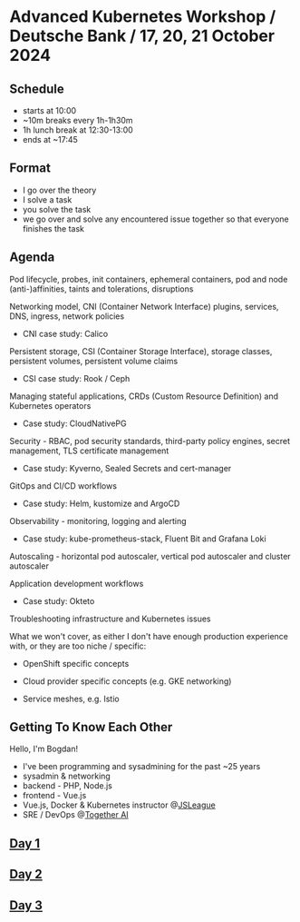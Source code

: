 # Advanced Kubernetes Workshop / Deutsche Bank / 17, 20, 21 October 2024

## Schedule

- starts at 10:00
- ~10m breaks every 1h-1h30m
- 1h lunch break at 12:30-13:00
- ends at ~17:45

## Format

- I go over the theory
- I solve a task
- you solve the task
- we go over and solve any encountered issue together so that everyone finishes the task

## Agenda

Pod lifecycle, probes, init containers, ephemeral containers, pod and node (anti-)affinities, taints and tolerations, disruptions

Networking model, CNI (Container Network Interface) plugins, services, DNS, ingress, network policies

- CNI case study: Calico

Persistent storage, CSI (Container Storage Interface), storage classes, persistent volumes, persistent volume claims

- CSI case study: Rook / Ceph

Managing stateful applications, CRDs (Custom Resource Definition) and Kubernetes operators

- Case study: CloudNativePG

Security - RBAC, pod security standards, third-party policy engines, secret management, TLS certificate management

- Case study: Kyverno, Sealed Secrets and cert-manager

GitOps and CI/CD workflows

- Case study: Helm, kustomize and ArgoCD

Observability - monitoring, logging and alerting

- Case study: kube-prometheus-stack, Fluent Bit and Grafana Loki

Autoscaling - horizontal pod autoscaler, vertical pod autoscaler and cluster autoscaler

Application development workflows

- Case study: Okteto

Troubleshooting infrastructure and Kubernetes issues

What we won't cover, as either I don't have enough production experience with, or they are too niche / specific:

- OpenShift specific concepts

- Cloud provider specific concepts (e.g. GKE networking)

- Service meshes, e.g. Istio

## Getting To Know Each Other

Hello, I'm Bogdan!

- I've been programming and sysadmining for the past ~25 years
- sysadmin & networking
- backend - PHP, Node.js
- frontend - Vue.js
- Vue.js, Docker & Kubernetes instructor @[JSLeague](https://www.jsleague.ro/)
- SRE / DevOps @[Together AI](https://together.ai/)

## [Day 1](day-1.md)

## [Day 2](day-2.md)

## [Day 3](day-3.md)
